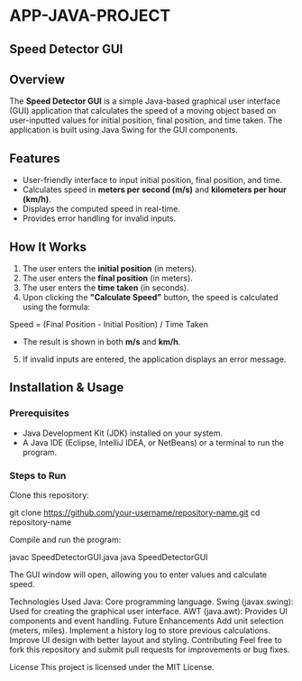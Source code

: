 # APP-JAVA-PROJECT

## Speed Detector GUI

## Overview

The **Speed Detector GUI** is a simple Java-based graphical user interface (GUI) application that calculates the speed of a moving object based on user-inputted values for initial position, final position, and time taken. The application is built using Java Swing for the GUI components.

## Features

- User-friendly interface to input initial position, final position, and time.
- Calculates speed in **meters per second (m/s)** and **kilometers per hour (km/h)**.
- Displays the computed speed in real-time.
- Provides error handling for invalid inputs.

## How It Works

1. The user enters the **initial position** (in meters).
2. The user enters the **final position** (in meters).
3. The user enters the **time taken** (in seconds).
4. Upon clicking the **"Calculate Speed"** button, the speed is calculated using the formula:

Speed = (Final Position - Initial Position) / Time Taken


- The result is shown in both **m/s** and **km/h**.

5. If invalid inputs are entered, the application displays an error message.

## Installation & Usage

### Prerequisites

- Java Development Kit (JDK) installed on your system.
- A Java IDE (Eclipse, IntelliJ IDEA, or NetBeans) or a terminal to run the program.

### Steps to Run

Clone this repository:

git clone https://github.com/your-username/repository-name.git
cd repository-name

Compile and run the program:

javac SpeedDetectorGUI.java
java SpeedDetectorGUI

The GUI window will open, allowing you to enter values and calculate speed.

Technologies Used
Java: Core programming language.
Swing (javax.swing): Used for creating the graphical user interface.
AWT (java.awt): Provides UI components and event handling.
Future Enhancements
Add unit selection (meters, miles).
Implement a history log to store previous calculations.
Improve UI design with better layout and styling.
Contributing
Feel free to fork this repository and submit pull requests for improvements or bug fixes.

License
This project is licensed under the MIT License.

